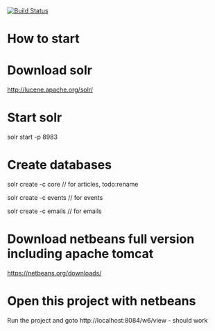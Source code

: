 [![Build Status](https://travis-ci.org/howareyouman/dev.svg?branch=master)](https://travis-ci.org/howareyouman/dev)
# How to start

# Download solr 
http://lucene.apache.org/solr/

# Start solr
solr start -p 8983

# Create databases 
solr create -c core // for articles, todo:rename <br>

solr create -c events // for events

solr create -c emails // for emails

# Download netbeans full version including apache tomcat

https://netbeans.org/downloads/

# Open this project with netbeans
Run the project and goto http://localhost:8084/w6/view - should work



